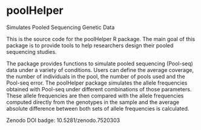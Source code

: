 # poolHelper
Simulates Pooled Sequencing Genetic Data

This is the source code for the poolHelper R package. The main goal of this package is to provide tools to help researchers design their pooled sequencing studies.

The package provides functions to simulate pooled sequencing (Pool-seq) data under a variety of conditions. Users can define the average coverage, the number of individuals in the pool, the number of pools used and the Pool-seq error. The poolHelper package simulates the allele frequencies obtained with Pool-seq under different combinations of those parameters. These allele frequencies are then compared with the allele frequencies computed directly from the genotypes in the sample and the average absolute difference between both sets of allele frequencies is calculated. 

Zenodo DOI badge: 10.5281/zenodo.7520303
